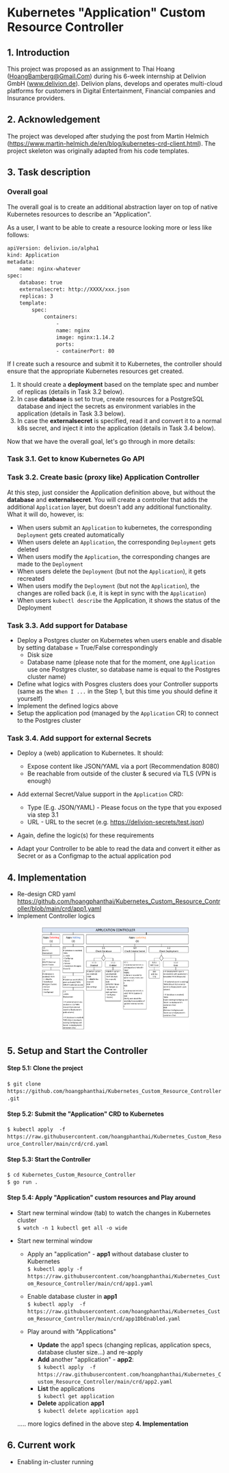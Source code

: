 # Kubernetes "Application" Custom Resource Controller
## 1. Introduction
This project was proposed as an assignment to Thai Hoang (HoangBamberg@Gmail.Com) during his 6-week internship at Delivion GmbH (www.delivion.de). Delivion plans, develops and operates multi-cloud platforms for customers in Digital Entertainment, Financial companies and Insurance providers. 

## 2. Acknowledgement
The project was developed after studying the post from Martin Helmich (https://www.martin-helmich.de/en/blog/kubernetes-crd-client.html). The project skeleton was originally adapted from his code templates.

## 3. Task description
### Overall goal

The overall goal is to create an additional abstraction layer on top of native Kubernetes resources to describe an "Application".

As a user, I want to be able to create a resource looking more or less like follows:

    apiVersion: delivion.io/alpha1
    kind: Application
    metadata:
        name: nginx-whatever
    spec:
        database: true
        externalsecret: http://XXXX/xxx.json
        replicas: 3
        template:
            spec:
                containers:
                    -
                    name: nginx
                    image: nginx:1.14.2
                    ports:
                    - containerPort: 80

If I create such a resource and submit it to Kubernetes, the controller should ensure that the appropriate Kubernetes resources get created.

1. It should create a **deployment** based on the template spec and number of replicas (details in Task 3.2 below).
2. In case **database** is set to true, create resources for a PostgreSQL database and inject the secrets as environment variables in the application (details in Task 3.3 below).
3. In case the **externalsecret** is specified, read it and convert it to a normal k8s secret, and inject it into the application (details in Task 3.4 below).

Now that we have the overall goal, let's go through in more details:

### Task 3.1. Get to know Kubernetes Go API

### Task 3.2. Create basic (proxy like) Application Controller

At this step, just consider the Application definition above, but without the **database** and **externalsecret**.
You will create a controller that adds the additional `Application` layer, but doesn't add any additional functionality. What it will do, however, is:

* When users submit an `Application` to kubernetes, the corresponding `Deployment` gets created automatically
* When users delete an `Application`, the corresponding `Deployment` gets deleted
* When users modify the `Application`, the corresponding changes are made to the `Deployment`
* When users delete the `Deployment` (but not the `Application`), it gets recreated
* When users modify the `Deployment` (but not the `Application`), the changes are rolled back (i.e, it is kept in sync with the `Application`)
* When users `kubectl describe` the Application, it shows the status of the Deployment

### Task 3.3. Add support for Database

* Deploy a Postgres cluster on Kubernetes when users enable and disable by setting database = True/False correspondingly
  * Disk size
  * Database name (please note that for the moment, one `Application` use one Postgres cluster, so database name is equal to the Postgres cluster name)
* Define what logics with Posgres clusters does your Controller supports (same as the `When I ...` in the Step 1, but this time you should define it yourself)
* Implement the defined logics above
* Setup the application pod (managed by the `Application` CR) to connect to the Postgres cluster

### Task 3.4. Add support for external Secrets

* Deploy a (web) application to Kubernetes. It should:
  * Expose content like JSON/YAML via a port (Recommendation 8080)
  * Be reachable from outside of the cluster & secured via TLS (VPN is enough)

* Add external Secret/Value support in the `Application` CRD:
  * Type (E.g. JSON/YAML) - Please focus on the type that you exposed via step 3.1
  * URL - URL to the secret (e.g. <https://delivion-secrets/test.json>)

* Again, define the logic(s) for these requirements
* Adapt your Controller to be able to read the data and convert it either as Secret or as a Configmap to the actual application pod

## 4. Implementation
* Re-design CRD yaml  
 https://github.com/hoangphanthai/Kubernetes_Custom_Resource_Controller/blob/main/crd/app1.yaml
 * Implement Controller logics
<p align="center">
  <img src="IMPLEMENTATION.png" width="350" title="hover text">
</p>

## 5. Setup and Start the Controller
#### Step 5.1: Clone the project

`$ git clone https://github.com/hoangphanthai/Kubernetes_Custom_Resource_Controller.git`

#### Step 5.2: Submit the "Application" CRD to Kubernetes  
`$ kubectl apply  -f  https://raw.githubusercontent.com/hoangphanthai/Kubernetes_Custom_Resource_Controller/main/crd/crd.yaml`

#### Step 5.3: Start the Controller
`$ cd Kubernetes_Custom_Resource_Controller`  
`$ go run .`

#### Step 5.4: Apply "Application" custom resources and Play around
*  Start new terminal window (tab) to watch the changes in Kubernetes cluster  
   `$ watch -n 1 kubectl get all -o wide`
*  Start new terminal window  
   *  Apply an "application" - **app1** without database cluster to Kubernetes  
   `$ kubectl apply -f https://raw.githubusercontent.com/hoangphanthai/Kubernetes_Custom_Resource_Controller/main/crd/app1.yaml`  
   *  Enable database cluster in **app1**  
   `$ kubectl apply  -f  https://raw.githubusercontent.com/hoangphanthai/Kubernetes_Custom_Resource_Controller/main/crd/app1DbEnabled.yaml`  

   *  Play around with "Applications"              
      *   **Update** the app1 specs (changing replicas, application specs, database cluster size...) and re-apply       
      *   **Add** another "application" - **app2**:  
	    `$ kubectl apply  -f  https://raw.githubusercontent.com/hoangphanthai/Kubernetes_Custom_Resource_Controller/main/crd/app2.yaml`  
      *   **List** the applications  
             `$ kubectl get application`  
      *   **Delete** application **app1**  
             `$ kubectl delete application app1`
   
   ..... more logics defined in the above step **4. Implementation**        
## 6. Current work
*  Enabling in-cluster running  
